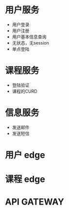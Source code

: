 # 用户服务
- 用户登录
- 用户注册
- 用户基本信息查询
- 无状态，无session
- 单点登陆

# 课程服务
- 登陆验证
- 课程的CURD

# 信息服务
- 发送邮件
- 发送短信

# 用户 edge
# 课程 edge
# API GATEWAY
